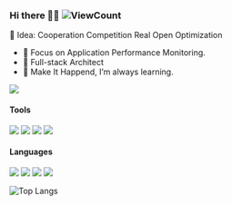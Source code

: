 ### Hi there 👋😊  ![ViewCount](https://views.whatilearened.today/views/github/itzhaolin/itzhaolin.svg)

 💬 Idea: Cooperation  Competition  Real  Open  Optimization

- 🔭 Focus on Application Performance Monitoring.
- 👯 Full-stack Architect
- 🌱 Make It Happend, I’m always learning.

<!--
**itzhaolin/itzhaolin** is a ✨ _special_ ✨ repository because its `README.md` (this file) appears on your GitHub profile.

Here are some ideas to get you started:

- 🔭 I’m currently working on ...
- 🌱 I’m currently learning ...
- 👯 I’m looking to collaborate on ...
- 🤔 I’m looking for help with ...
- 💬 Ask me about ...
- 📫 How to reach me: ...
- 😄 Pronouns: ...
- ⚡ Fun fact: ...
-->

![](https://github-readme-stats.vercel.app/api?username=itzhaolin&show_icons=true)



#### Tools

[![](https://img.shields.io/badge/logo-gitlab-blue?logo=gitlab)](https://about.gitlab.com/)
[![](https://img.shields.io/badge/Visual%20Studio%20%20-Code-blue?style=flat-square&logo=visualstudiocode&logoColor=white)](https://code.visualstudio.com/)
[![](https://img.shields.io/badge/Windows-11-2376bc?style=flat-square&logo=windows&logoColor=white)](https://www.microsoft.com/windows/get-windows-10)
[![](https://img.shields.io/badge/-Docker-2496ED?style=flat-square&logo=docker&logoColor=ffffff)](https://www.docker.com/)


#### Languages

[![](https://img.shields.io/badge/javascript-blue?logo=javascript)](https://www.javascript.com/)
[![](https://img.shields.io/badge/typescript-blue?logo=typescript)](https://www.typescriptlang.org/)
[![](https://img.shields.io/badge/-Go-00ADD8?style=flat-square&logo=go&logoColor=white)](https://golang.org/)
[![](https://img.shields.io/badge/-Python-3776AB?style=flat-square&logo=python&logoColor=white)](https://www.python.org/)

![Top Langs](https://github-readme-stats.vercel.app/api/top-langs/?username=itzhaolin&layout=compact&hide=html,css)
